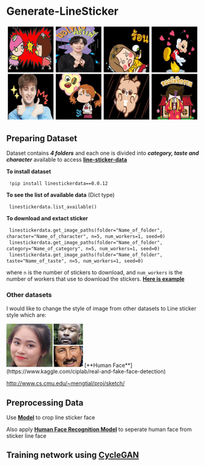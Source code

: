 # Generate-LineSticker
<img src="https://github.com/Suchawit/Generate-LineSticker/blob/main/Img/Sample_sticker.PNG" width="1000px"/>

## Preparing Dataset

Dataset contains ***4 folders*** and each one is divided into ***category, taste and character*** available to access [**line-sticker-data**](https://github.com/steerapi/line-sticker-data?fbclid=IwAR3cNJ9LHBSd9mmh-C8_Zsv7wfqgjswT3VyiGOzpNIDvCzvEfRCrVMEXjtc)<br>

**To install dataset**

     !pip install linestickerdata==0.0.12
**To see the list of available data** (Dict type)

     linestickerdata.list_available()
**To download and extact sticker**

     linestickerdata.get_image_paths(folder="Name_of_folder", character="Name_of_character", n=5, num_workers=1, seed=0)
     linestickerdata.get_image_paths(folder="Name_of_folder", category="Name_of_category", n=5, num_workers=1, seed=0)
     linestickerdata.get_image_paths(folder="Name_of_folder", taste="Name_of_taste", n=5, num_workers=1, seed=0)
where `n` is the number of stickers to download, and `num_workers` is the number of workers that use to download the stickers. [**Here is example**](https://github.com/Suchawit/Generate-LineSticker/blob/main/Preparedataset/Download%20all%20image.ipynb)
### Other datasets
I would like to change the style of image from other datasets to Line sticker style which are:

<img src="https://github.com/Suchawit/Generate-LineSticker/blob/main/Img/Sample_human_face.PNG" width="200px"/>
[**Human Face**](https://www.kaggle.com/ciplab/real-and-fake-face-detection)

http://www.cs.cmu.edu/~mengtial/proj/sketch/
## Preprocessing Data

Use [**Model**](https://github.com/qhgz2013/anime-face-detector) to crop line sticker face

Also apply [**Human Face Recognition Model**](https://github.com/ageitgey/face_recognition) to seperate human face from sticker line face


## Training network using [CycleGAN](https://github.com/junyanz/CycleGAN)

